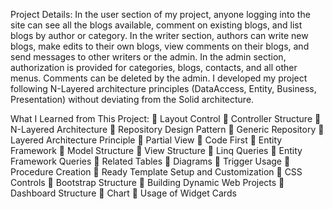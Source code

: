 Project Details:
In the user section of my project, anyone logging into the site can see all the blogs available, comment on existing blogs, and list blogs by author or category.
In the writer section, authors can write new blogs, make edits to their own blogs, view comments on their blogs, and send messages to other writers or the admin.
In the admin section, authorization is provided for categories, blogs, contacts, and all other menus. Comments can be deleted by the admin.
I developed my project following N-Layered architecture principles (DataAccess, Entity, Business, Presentation) without deviating from the Solid architecture.

What I Learned from This Project:
💫 Layout Control
💫 Controller Structure
💫 N-Layered Architecture
💫 Repository Design Pattern
💫 Generic Repository
💫 Layered Architecture Principle
💫 Partial View
💫 Code First
💫 Entity Framework
💫 Model Structure
💫 View Structure
💫 Linq Queries
💫 Entity Framework Queries
💫 Related Tables
💫 Diagrams
💫 Trigger Usage
💫 Procedure Creation
💫 Ready Template Setup and Customization
💫 CSS Controls
💫 Bootstrap Structure
💫 Building Dynamic Web Projects
💫 Dashboard Structure
💫 Chart
💫 Usage of Widget Cards
